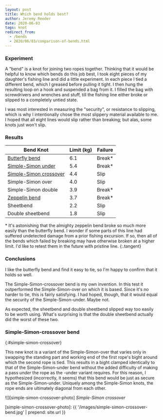 ```yaml
---
layout: post
title: Which bend holds best?
author: Jeremy Reeder
date: 2020-06-03
tags: knot
redirect_from:
  - /bends
  - 2020/06/03/comparison-of-bends.html
---
```


### Experiment

A "bend" is a knot for joining two ropes together. Thinking that it would be
helpful to know which bends do this job best, I took eight pieces of my
daughter's fishing line and did a little experiment. In each piece I tied a
different bend, which I greased before pulling it tight. I then hung the
resulting loop on a hook and suspended a bag from it. I filled the bag with
screwdrivers and wrenches and stuff, till the fishing line either broke or
slipped to a completely untied state.

I was most interested in measuring the "security", or resistance to slipping,
which is why I intentionally chose the most slippery material available to me.
I hoped that all eight lines would slip rather than breaking; but alas, some
knots just won't slip.


### Results

| Bend Knot                                        | Limit (kg) | Failure |
|--------------------------------------------------|------------|---------|
| [Butterfly bend][butterfly-bend]                 | 6.1        | Break*  |
| [Simple-Simon under][simple-simon-under]         | 5.4        | Break*  |
| [Simple-Simon crossover][simple-simon-crossover] | 4.4        | Slip    |
| Simple-Simon over                                | 4.0        | Slip    |
| Simple-Simon double                              | 3.9        | Break*  |
| [Zeppelin bend][zeppelin-bend]                   | 3.7        | Break*  |
| Sheetbend                                        | 2.2        | Slip    |
| Double sheetbend                                 | 1.8        | Slip    |

\* It's astonishing that the almighty zeppelin bend broke so much more easily
than the butterfly bend. I wonder if some parts of this line had suffered
undetected damage from a prior fishing excursion. If so, then all of the bends
which failed by breaking may have otherwise broken at a higher limit. I'd like
to retest them in the future with pristine line.
{:.tangent}


### Conclusions

I like the butterfly bend and find it easy to tie, so I'm happy to confirm that
it holds so well.

The Simple-Simon-crossover bend is my own invention. In this test it
outperformed the Simple-Simon-over on which it is based. Since it's no harder
to tie, this is fairly satisfying. I had hoped, though, that it would equal the
security of the Simple-Simon-under. Maybe not.

As expected, the sheetbend and double sheetbend slipped way too easily to be
worth using. What's surprising is that the double sheetbend actually did the
worst of these two.


### Simple-Simon-crossover bend
{:#simple-simon-crossover}

This new knot is a variant of the Simple-Simon-over that varies only in
swapping the standing part and working end of the first rope's bight around
which the second rope is tied. This results in a bight clamped identically to
that of the Simple-Simon-under bend without the added difficulty of making a
pass _under_ the rope as the -under variant requires. For this reason, I
hypothesized (incorrectly, it seems) that this bend would be just as secure as the
Simple-Simon-under. Uniquely among the Simple-Simon knots, the rope ends are
ultimately diagonal from each other.

![][simple-simon-crossover-photo]
*Simple-Simon crossover*


[simple-simon-crossover-photo]: {{ '/images/simple-simon-crossover-bend.jpg' | prepend: site.url }}

[butterfly-bend]:         https://www.netknots.com/rope_knots/alpine-butterfly-bend
[simple-simon-crossover]: #simple-simon-crossover
[simple-simon-under]:     https://en.wikipedia.org/wiki/Simple_Simon_under
[zeppelin-bend]:          https://www.netknots.com/rope_knots/zeppelin-bend
